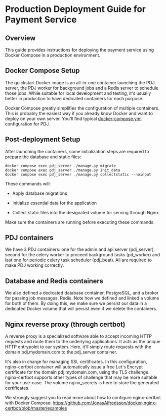 # Production Deployment Guide for Payment Service

## Overview

This guide provides instructions for deploying the payment service using Docker Compose in a production environment.

## Docker Compose Setup

The quickstart Docker image is an all-in-one container launching the PDJ server, the PDJ worker for background jobs and a Redis server to schedule those jobs. While suitable for local development and testing, it's usually better in production to have dedicated containers for each purpose.

Docker Compose greatly simplifies the configuration of multiple containers. This is probably the easiest way if you already know Docker and want to deploy on your own server. You'll find typical [docker-compose.yml](https://github.com/stratosnet/pdj/blob/main/docker-compose.yml) configuration for PDJ.

## Post-deployment Setup

After launching the containers, some initialization steps are required to prepare the database and static files:

```
docker compose exec pdj_server ./manage.py migrate
docker compose exec pdj_server ./manage.py init_data
docker compose exec pdj_server ./manage.py collectstatic --noinput
```

These commands will:

- Apply database migrations

- Initialize essential data for the application

- Collect static files into the designated volume for serving through Nginx

Make sure the containers are running before executing these commands.

## PDJ containers

We have 3 PDJ containers: one for the admin and api server (pdj_server), second for the celery worker to proceed background tasks (pd_worker) and last one for periodic celery task scheduler (pdj_beat). All are required to make PDJ working correctly.

## Database and Redis containers

We also defined a dedicated database container, PostgreSQL, and a broker for passing job messages, Redis. Note how we defined and linked a volume for both of them. By doing this, we make sure we persist our data in a dedicated Docker volume that will persist even if we delete the containers.

## Nginx reverse proxy (through certbot)

A reverse proxy is a specialized software able to accept incoming HTTP requests and route them to the underlying applications. It acts as the unique HTTP entrypoint to our system. Here, it'll simply route requests with the domain pdj.mydomain.com to the pdj_server container.

It's also in charge for managing SSL certificates. In this configuration, nginx-certbot container will automatically issue a free Let's Encrypt certificate for the domain pdj.mydomain.com, using the TLS challenge. nginx-certbot supports other types of challenge that may be more suitable for your use-case. The volume nginx_secrets is here to store the generated certificates.

We strongly suggest you to read more about how to configure nginx-certbot with Docker Compose: https://github.com/JonasAlfredsson/docker-nginx-certbot/blob/master/examples
